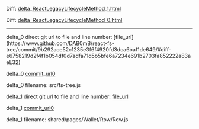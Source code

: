Diff: [delta_ReactLegacyLifecycleMethod_1.html](./delta_ReactLegacyLifecycleMethod_1.html)

Diff: [delta_ReactLegacyLifecycleMethod_0.html](./delta_ReactLegacyLifecycleMethod_0.html)

<hr>
delta_0 direct git url to file and line number: [file_url](https://www.github.com/DAB0mB/react-fs-tree/commit/9b292ace52c1235e3f6f4920fd3dca6baf1de649/#diff-e6758219d2f4f1b054df0d7adfa71d5b5bfe6a7234e691b2703fa852222a83aeL32)

delta_0 [commit_url0](https://www.github.com/DAB0mB/react-fs-tree/commit/9b292ace52c1235e3f6f4920fd3dca6baf1de649)

delta_0 filename: src/fs-tree.js



delta_1 direct git url to file and line number: [file_url](https://www.github.com/swaponline/swap.react/commit/579d4f13ddbc61795a8d15b5244a562ecd284e58/#diff-6ba885c49ad7925086a25a1e7e76c4a5286982e8b6ead511c701b29f3d7e3e1cL42)

delta_1 [commit_url0](https://www.github.com/swaponline/swap.react/commit/579d4f13ddbc61795a8d15b5244a562ecd284e58)

delta_1 filename: shared/pages/Wallet/Row/Row.js



